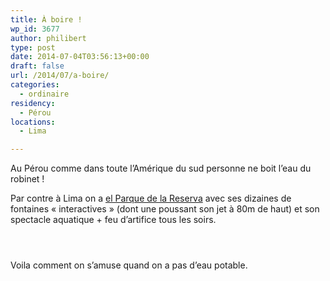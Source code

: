 ```yaml
---
title: À boire !
wp_id: 3677
author: philibert
type: post
date: 2014-07-04T03:56:13+00:00
draft: false
url: /2014/07/a-boire/
categories:
  - ordinaire
residency:
  - Pérou
locations:
  - Lima

---
```

Au Pérou comme dans toute l&rsquo;Amérique du sud personne ne boit l&rsquo;eau du robinet !

Par contre à Lima on a <a href="http://en.m.wikipedia.org/wiki/Park_of_the_Reserve" target="blank">el Parque de la Reserva</a> avec ses dizaines de fontaines « interactives » (dont une poussant son jet à 80m de haut) et son spectacle aquatique + feu d&rsquo;artifice tous les soirs.

<div class="gallery-container">
  <div class="gallery">
    <figure class="image-frame landscape"> <img src="{{< aws >}}/uploads/2014/07/20140703-225302-82382219-650x487.jpg" alt="" /> </figure> <figure class="image-frame landscape"> <img src="{{< aws >}}/uploads/2014/07/20140703-225301-82381575-650x487.jpg" alt="" /> </figure> <figure class="image-frame landscape"> <img src="{{< aws >}}/uploads/2014/07/20140703-225302-82382893-650x487.jpg" alt="" /> </figure>
  </div>
</div>

Voila comment on s&rsquo;amuse quand on a pas d&rsquo;eau potable.